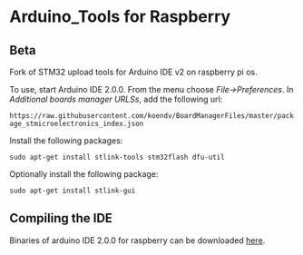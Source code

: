 # Arduino_Tools for Raspberry

## Beta

Fork of STM32 upload tools for Arduino IDE v2 on raspberry pi os.

To use, start Arduino IDE 2.0.0. From the menu choose *File->Preferences*. In *Additional boards manager URLSs*, add the following url:

 ```https://raw.githubusercontent.com/koendv/BoardManagerFiles/master/package_stmicroelectronics_index.json```

Install the following packages:
```
sudo apt-get install stlink-tools stm32flash dfu-util
```
Optionally install the following package:
```
sudo apt-get install stlink-gui
```
## Compiling the IDE

 Binaries of arduino IDE 2.0.0 for raspberry can be downloaded [here](https://github.com/koendv/arduino-ide-raspberrypi). 